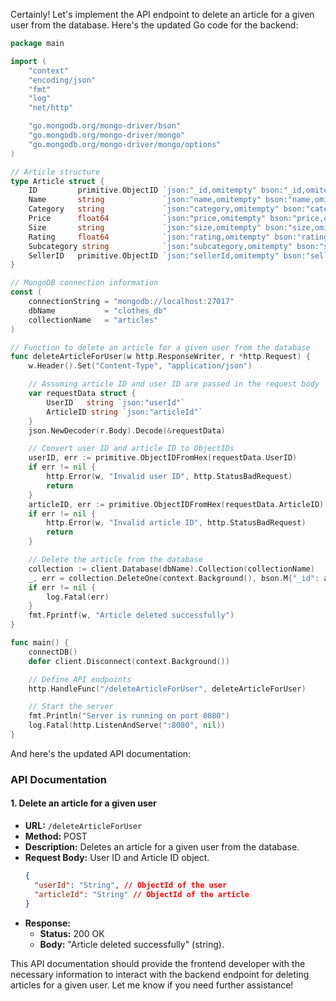 Certainly! Let's implement the API endpoint to delete an article for a given user from the database. Here's the updated Go code for the backend:

```go
package main

import (
    "context"
    "encoding/json"
    "fmt"
    "log"
    "net/http"

    "go.mongodb.org/mongo-driver/bson"
    "go.mongodb.org/mongo-driver/mongo"
    "go.mongodb.org/mongo-driver/mongo/options"
)

// Article structure
type Article struct {
    ID         primitive.ObjectID `json:"_id,omitempty" bson:"_id,omitempty"`
    Name       string             `json:"name,omitempty" bson:"name,omitempty"`
    Category   string             `json:"category,omitempty" bson:"category,omitempty"`
    Price      float64            `json:"price,omitempty" bson:"price,omitempty"`
    Size       string             `json:"size,omitempty" bson:"size,omitempty"`
    Rating     float64            `json:"rating,omitempty" bson:"rating,omitempty"`
    Subcategory string            `json:"subcategory,omitempty" bson:"subcategory,omitempty"`
    SellerID   primitive.ObjectID `json:"sellerId,omitempty" bson:"sellerId,omitempty"`
}

// MongoDB connection information
const (
    connectionString = "mongodb://localhost:27017"
    dbName           = "clothes_db"
    collectionName   = "articles"
)

// Function to delete an article for a given user from the database
func deleteArticleForUser(w http.ResponseWriter, r *http.Request) {
    w.Header().Set("Content-Type", "application/json")

    // Assuming article ID and user ID are passed in the request body
    var requestData struct {
        UserID   string `json:"userId"`
        ArticleID string `json:"articleId"`
    }
    json.NewDecoder(r.Body).Decode(&requestData)

    // Convert user ID and article ID to ObjectIDs
    userID, err := primitive.ObjectIDFromHex(requestData.UserID)
    if err != nil {
        http.Error(w, "Invalid user ID", http.StatusBadRequest)
        return
    }
    articleID, err := primitive.ObjectIDFromHex(requestData.ArticleID)
    if err != nil {
        http.Error(w, "Invalid article ID", http.StatusBadRequest)
        return
    }

    // Delete the article from the database
    collection := client.Database(dbName).Collection(collectionName)
    _, err = collection.DeleteOne(context.Background(), bson.M{"_id": articleID, "sellerId": userID})
    if err != nil {
        log.Fatal(err)
    }
    fmt.Fprintf(w, "Article deleted successfully")
}

func main() {
    connectDB()
    defer client.Disconnect(context.Background())

    // Define API endpoints
    http.HandleFunc("/deleteArticleForUser", deleteArticleForUser)

    // Start the server
    fmt.Println("Server is running on port 8080")
    log.Fatal(http.ListenAndServe(":8080", nil))
}
```

And here's the updated API documentation:

### API Documentation

#### 1. Delete an article for a given user

- **URL:** `/deleteArticleForUser`
- **Method:** POST
- **Description:** Deletes an article for a given user from the database.
- **Request Body:** User ID and Article ID object.
  ```json
  {
    "userId": "String", // ObjectId of the user
    "articleId": "String" // ObjectId of the article
  }
  ```
- **Response:**
  - **Status:** 200 OK
  - **Body:** "Article deleted successfully" (string).

This API documentation should provide the frontend developer with the necessary information to interact with the backend endpoint for deleting articles for a given user. Let me know if you need further assistance!
